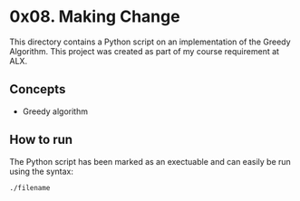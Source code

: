 # 0x08. Making Change
This directory contains a Python script on an implementation of the Greedy Algorithm. This project was created as part of my course requirement at ALX.

## Concepts
* Greedy algorithm

## How to run
The Python script has been marked as an exectuable and can easily be run using the syntax:

`./filename`

